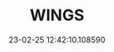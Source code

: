 ---
date: 23-02-25 12:42:10.108590
excerpt: WINGS ICT SOLUTIONS INFORMATION & COMMUNICATION TECHNOLOGIES IKE
header:
  teaser: assets/images/logos/partners_logos/teaser_pngs/WINGS_Logo.png
order: 4
sidebar:
- image: assets/images/logos/partners_logos/pngs/WINGS_Logo.png
  image_alt: logo
  text: TBC
  title: Role
title: WINGS
---